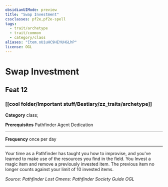 ```yaml
---
obsidianUIMode: preview
title: "Swap Investment"
cssclasses: pf2e,pf2e-spell
tags:
  - trait/archetype
  - trait/common
  - category/class
aliases: "Item.oUiuHC9HEYUHGLhP"
license: OGL
---
```

# Swap Investment
## Feat 12
### [[cool folder/Important stuff/Bestiary/zz_traits/archetype]]

**Category** class; 



**Prerequisites** Pathfinder Agent Dedication
* * *
**Frequency** once per day

* * *

Your time as a Pathfinder has taught you how to improvise, and you've learned to make use of the resources you find in the field. You Invest a magic item and remove a previously invested item. The previous item no longer counts against your limit of 10 invested items.

*Source: Pathfinder Lost Omens: Pathfinder Society Guide*
*OGL*